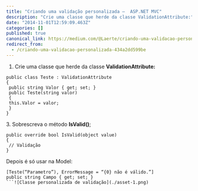 ```yaml
---
title: "Criando uma validação personalizada —  ASP.NET MVC"
description: "Crie uma classe que herde da classe ValidationAttribute:"
date: "2014-11-01T12:59:09.463Z"
categories: []
published: true
canonical_link: https://medium.com/@Laerte/criando-uma-validacao-personalizada-434a2dd599be
redirect_from:
  - /criando-uma-validacao-personalizada-434a2dd599be
---
```


1.  Crie uma classe que herde da classe **ValidationAttribute:**

```
public class Teste : ValidationAttribute
{
 public string Valor { get; set; }
 public Teste(string valor)
 {
 this.Valor = valor;
 }
}
```

3\. Sobrescreva o método **IsValid()**;

```
public override bool IsValid(object value)
{
 // Validação
}
```

Depois é só usar na Model:

```
[Teste(“Parametro”), ErrorMessage = “{0} não é válido.”]
public string Campo { get; set; }
```![Classe personalizada de validação](./asset-1.png)
